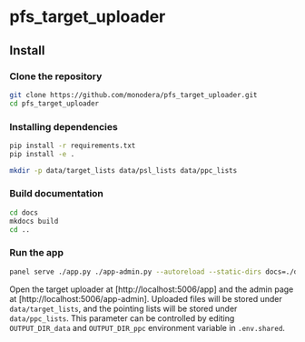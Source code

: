 # pfs_target_uploader


## Install

### Clone the repository

```sh
git clone https://github.com/monodera/pfs_target_uploader.git
cd pfs_target_uploader
```

### Installing dependencies

```sh
pip install -r requirements.txt
pip install -e .

mkdir -p data/target_lists data/psl_lists data/ppc_lists
```


### Build documentation

```sh
cd docs
mkdocs build
cd ..
```

### Run the app

```sh
panel serve ./app.py ./app-admin.py --autoreload --static-dirs docs=./docs/site data=./data
```

Open the target uploader at [http://localhost:5006/app] and the admin page at [http://localhost:5006/app-admin]. Uploaded files will be stored under `data/target_lists`, and the pointing lists will be stored under `data/ppc_lists`. This parameter can be controlled by editing `OUTPUT_DIR_data` and `OUTPUT_DIR_ppc` environment variable in `.env.shared`.
